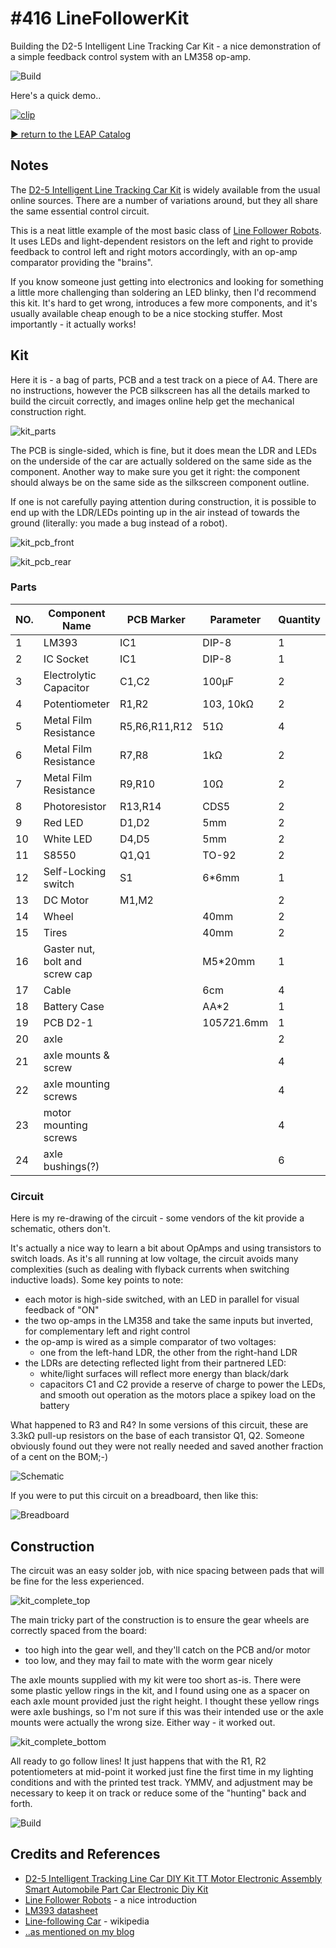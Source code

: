# #416 LineFollowerKit

Building the D2-5 Intelligent Line Tracking Car Kit - a nice demonstration of a simple feedback control system with an LM358 op-amp.

![Build](./assets/LineFollowerKit_build.jpg?raw=true)

Here's a quick demo..

[![clip](http://img.youtube.com/vi/8zqIqcZ_V-k/0.jpg)](http://www.youtube.com/watch?v=8zqIqcZ_V-k)

[:arrow_forward: return to the LEAP Catalog](https://leap.tardate.com)

## Notes

The [D2-5 Intelligent Line Tracking Car Kit](https://www.aliexpress.com/item/1Pcs-D2-5-Intelligent-Tracking-Line-Car-DIY-Kit-TT-Motor-Electronic-Assembly-Smart-Automobile-Part/32823554018.html) is widely available from the usual online sources. There are a number of variations around, but they all share the same essential control circuit.

This is a neat little example of the most basic class of [Line Follower Robots](https://www.elprocus.com/line-follower-robot-basics-controlling/).
It uses LEDs and light-dependent resistors on the left and right to provide feedback to control left and right motors accordingly,
with an op-amp comparator providing the "brains".

If you know someone just getting into electronics and looking for something a little more challenging than soldering an LED blinky,
then I'd recommend this kit. It's hard to get wrong, introduces a few more components, and it's usually available cheap enough to be a nice stocking stuffer.
Most importantly - it actually works!


## Kit

Here it is - a bag of parts, PCB and a test track on a piece of A4.
There are no instructions, however the PCB silkscreen has all the details marked to build the circuit correctly,
and images online help get the mechanical construction right.

![kit_parts](./assets/kit_parts.jpg?raw=true)

The PCB is single-sided, which is fine, but it does mean the LDR and LEDs on the underside of the car are actually soldered on the same side as the component.
Another way to make sure you get it right: the component should always be on the same side as the silkscreen component outline.

If one is not carefully paying attention during construction, it is possible to end up with the LDR/LEDs pointing up in the air instead of towards the ground
(literally: you made a bug instead of a robot).

![kit_pcb_front](./assets/kit_pcb_front.jpg?raw=true)

![kit_pcb_rear](./assets/kit_pcb_rear.jpg?raw=true)

### Parts

| NO. | Component Name                 | PCB Marker    | Parameter     | Quantity |
|-----|--------------------------------|---------------|---------------|----------|
| 1   | LM393                          | IC1           | DIP-8         | 1        |
| 2   | IC Socket                      | IC1           | DIP-8         | 1        |
| 3   | Electrolytic Capacitor         | C1,C2         | 100µF         | 2        |
| 4   | Potentiometer                  | R1,R2         | 103, 10kΩ     | 2        |
| 5   | Metal Film Resistance          | R5,R6,R11,R12 | 51Ω           | 4        |
| 6   | Metal Film Resistance          | R7,R8         | 1kΩ           | 2        |
| 7   | Metal Film Resistance          | R9,R10        | 10Ω           | 2        |
| 8   | Photoresistor                  | R13,R14       | CDS5          | 2        |
| 9   | Red LED                        | D1,D2         | 5mm           | 2        |
| 10  | White LED                      | D4,D5         | 5mm           | 2        |
| 11  | S8550                          | Q1,Q1         | TO-92         | 2        |
| 12  | Self-Locking switch            | S1            | 6*6mm         | 1        |
| 13  | DC Motor                       | M1,M2         |               | 2        |
| 14  | Wheel                          |               | 40mm          | 2        |
| 15  | Tires                          |               | 40mm          | 2        |
| 16  | Gaster nut, bolt and screw cap |               | M5*20mm       | 1        |
| 17  | Cable                          |               | 6cm           | 4        |
| 18  | Battery Case                   |               | AA*2          | 1        |
| 19  | PCB D2-1                       |               | 105*72*1.6mm  | 1        |
| 20  | axle                           |               |               | 2        |
| 21  | axle mounts & screw            |               |               | 4        |
| 22  | axle mounting screws           |               |               | 4        |
| 23  | motor mounting screws          |               |               | 4        |
| 24  | axle bushings(?)               |               |               | 6        |



### Circuit

Here is my re-drawing of the circuit - some vendors of the kit provide a schematic, others don't.

It's actually a nice way to learn a bit about OpAmps and using transistors to switch loads.
As it's all running at low voltage, the circuit avoids many complexities (such as dealing with flyback currents when switching inductive loads).
Some key points to note:

* each motor is high-side switched, with an LED in parallel for visual feedback of "ON"
* the two op-amps in the LM358 and take the same inputs but inverted, for complementary left and right control
* the op-amp is wired as a simple comparator of two voltages:
    - one from the left-hand LDR, the other from the right-hand LDR
* the LDRs are detecting reflected light from their partnered LED:
    - white/light surfaces will reflect more energy than black/dark
    - capacitors C1 and C2 provide a reserve of charge to power the LEDs, and smooth out operation as the motors place a spikey load on the battery

What happened to R3 and R4? In some versions of this circuit, these are 3.3kΩ pull-up resistors on the base of each transistor Q1, Q2.
Someone obviously found out they were not really needed and saved another fraction of a cent on the BOM;-)

![Schematic](./assets/LineFollowerKit_schematic.jpg?raw=true)

If you were to put this circuit on a breadboard, then like this:

![Breadboard](./assets/LineFollowerKit_bb.jpg?raw=true)

## Construction

The circuit was an easy solder job, with nice spacing between pads that will be fine for the less experienced.

![kit_complete_top](./assets/kit_complete_top.jpg?raw=true)

The main tricky part of the construction is to ensure the gear wheels are correctly spaced from the board:

* too high into the gear well, and they'll catch on the PCB and/or motor
* too low, and they may fail to mate with the worm gear nicely

The axle mounts supplied with my kit were too short as-is.
There were some plastic yellow rings in the kit, and I found using one as a spacer on each axle mount provided just the right height.
I thought these yellow rings were axle bushings, so I'm not sure if this was their intended use or the axle mounts were actually the wrong size.
Either way - it worked out.

![kit_complete_bottom](./assets/kit_complete_bottom.jpg?raw=true)

All ready to go follow lines! It just happens that with the R1, R2 potentiometers at mid-point it worked just fine the first time
in my lighting conditions and with the printed test track. YMMV, and adjustment may be necessary to keep it on track or reduce some of the "hunting" back and forth.

![Build](./assets/LineFollowerKit_build.jpg?raw=true)


## Credits and References
* [D2-5 Intelligent Tracking Line Car DIY Kit TT Motor Electronic Assembly Smart Automobile Part Car Electronic Diy Kit](https://www.aliexpress.com/item/1Pcs-D2-5-Intelligent-Tracking-Line-Car-DIY-Kit-TT-Motor-Electronic-Assembly-Smart-Automobile-Part/32823554018.html)
* [Line Follower Robots](https://www.elprocus.com/line-follower-robot-basics-controlling/) - a nice introduction
* [LM393 datasheet](http://www.futurlec.com/Linear/LM393N.shtml)
* [Line-following Car](https://en.wikipedia.org/wiki/Mobile_robot#Line-following_Car) - wikipedia
* [..as mentioned on my blog](https://blog.tardate.com/2018/10/leap416-simple-line-follower.html)

